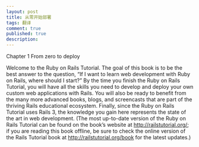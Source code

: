 ```yaml
---
layout: post
title: 从零开始部署
tags: 翻译
comment: true
published: true
description: 
---
```


Chapter 1 
From zero to deploy

Welcome to the Ruby on Rails Tutorial. The goal of this book is to be the best answer to the question, “If I want to learn web development with Ruby on Rails, where should I start?” By the time you finish the Ruby on Rails Tutorial, you will have all the skills you need to develop and deploy your own custom web applications with Rails. You will also be ready to benefit from the many more advanced books, blogs, and screencasts that are part of the thriving Rails educational ecosystem. Finally, since the Ruby on Rails Tutorial uses Rails 3, the knowledge you gain here represents the state of the art in web development. (The most up-to-date version of the Ruby on Rails Tutorial can be found on the book’s website at http://railstutorial.org/; if you are reading this book offline, be sure to check the online version of the Rails Tutorial book at http://railstutorial.org/book for the latest updates.)